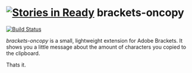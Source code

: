 [![Stories in Ready](https://badge.waffle.io/timoweiss/brackets-oncopy.png?label=ready&title=Ready)](https://waffle.io/timoweiss/brackets-oncopy)
brackets-oncopy
===============

[![Build Status](https://travis-ci.org/timoweiss/brackets-oncopy.svg?branch=master)](https://travis-ci.org/timoweiss/brackets-oncopy)

*brackets-oncopy* is a small, lightweight extension for Adobe Brackets.
It shows you a little message about the amount of characters you copied to the clipboard.

Thats it.
